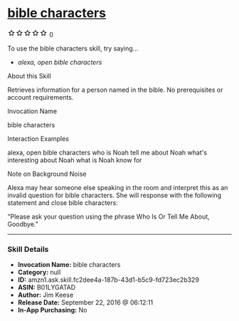# [bible characters](http://alexa.amazon.com/#skills/amzn1.ask.skill.fc2dee4a-187b-43d1-b5c9-fd723ec2b329)
![0 stars](../../images/ic_star_border_black_18dp_1x.png)![0 stars](../../images/ic_star_border_black_18dp_1x.png)![0 stars](../../images/ic_star_border_black_18dp_1x.png)![0 stars](../../images/ic_star_border_black_18dp_1x.png)![0 stars](../../images/ic_star_border_black_18dp_1x.png) 0

To use the bible characters skill, try saying...

* *alexa, open bible characters*

About this Skill

 Retrieves information for a person named in the bible.
 No prerequisites or account requirements.

Invocation Name

 bible characters 

Interaction Examples 

  alexa, open bible characters
  who is Noah
  tell me about Noah
  what's interesting about Noah
  what is Noah know for

Note on Background Noise

  Alexa may hear someone else speaking in the room and interpret this as an invalid question for bible characters.  She will response with the following statement and close bible characters:

  "Please ask your question using the phrase  Who Is Or Tell Me About, Goodbye."

***

### Skill Details

* **Invocation Name:** bible characters
* **Category:** null
* **ID:** amzn1.ask.skill.fc2dee4a-187b-43d1-b5c9-fd723ec2b329
* **ASIN:** B01LYGATAD
* **Author:** Jim Keese
* **Release Date:** September 22, 2016 @ 06:12:11
* **In-App Purchasing:** No
